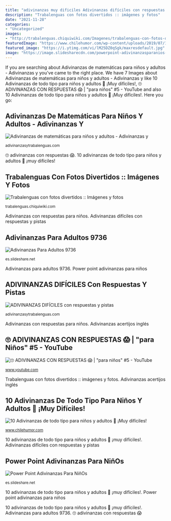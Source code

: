 ```yaml
---
title: "adivinanzas muy dificiles Adivinanzas difíciles con respuestas y pistas"
description: "Trabalenguas con fotos divertidos :: imágenes y fotos"
date: "2021-11-28"
categories:
- "Uncategorized"
images:
- "http://trabalenguas.chiquiwiki.com/Imagenes/trabalenguas-con-fotos-divertidos.jpg"
featuredImage: "https://www.chilehumor.com/wp-content/uploads/2019/07/10-adivinanzas-muy-dificiles-con-respuestas-para-pensar-768x432.jpg"
featured_image: "https://i.ytimg.com/vi/lM25DZ0qSgk/maxresdefault.jpg"
image: "https://image.slidesharecdn.com/powerpoint-adivinanzasparanios-100217112303-phpapp02/95/power-point-adivinanzas-para-nios-9-728.jpg?cb=1266405806"
---
```


If you are searching about Adivinanzas de matemáticas para niños y adultos - Adivinanzas y you've came to the right place. We have 7 Images about Adivinanzas de matemáticas para niños y adultos - Adivinanzas y like 10 Adivinanzas de todo tipo para niños y adultos 🤩 ¡Muy difíciles!, 🙄 ADIVINANZAS CON RESPUESTAS 😱 | &quot;para niños&quot; #5 - YouTube and also 10 Adivinanzas de todo tipo para niños y adultos 🤩 ¡Muy difíciles!. Here you go:

## Adivinanzas De Matemáticas Para Niños Y Adultos - Adivinanzas Y

![Adivinanzas de matemáticas para niños y adultos - Adivinanzas y](https://adivinanzasytrabalenguas.com/wp-content/uploads/2018/08/48cab2f6-a602-4a7f-aee3-23674aa3f52d-550x413.jpg "Trabalenguas con fotos divertidos :: imágenes y fotos")

<small>adivinanzasytrabalenguas.com</small>

🙄 adivinanzas con respuestas 😱. 10 adivinanzas de todo tipo para niños y adultos 🤩 ¡muy difíciles!

## Trabalenguas Con Fotos Divertidos :: Imágenes Y Fotos

![Trabalenguas con fotos divertidos :: Imágenes y fotos](http://trabalenguas.chiquiwiki.com/Imagenes/trabalenguas-con-fotos-divertidos.jpg "Adivinanzas de matemáticas para niños y adultos")

<small>trabalenguas.chiquiwiki.com</small>

Adivinanzas con respuestas para niños. Adivinanzas difíciles con respuestas y pistas

## Adivinanzas Para Adultos 9736

![Adivinanzas Para Adultos 9736](https://image.slidesharecdn.com/adivinanzasparaadultos-9736-100630204314-phpapp02/95/adivinanzas-para-adultos-9736-2-728.jpg?cb=1278001372 "Adivinanzas de matemáticas para niños y adultos")

<small>es.slideshare.net</small>

Adivinanzas para adultos 9736. Power point adivinanzas para niños

## ADIVINANZAS DIFÍCILES Con Respuestas Y Pistas

![ADIVINANZAS DIFÍCILES con respuestas y pistas](https://adivinanzasytrabalenguas.com/wp-content/uploads/2019/02/sddefault.jpg "🙄 adivinanzas con respuestas 😱")

<small>adivinanzasytrabalenguas.com</small>

Adivinanzas con respuestas para niños. Adivinanzas acertijos inglés

## 🙄 ADIVINANZAS CON RESPUESTAS 😱 | &quot;para Niños&quot; #5 - YouTube

![🙄 ADIVINANZAS CON RESPUESTAS 😱 | &quot;para niños&quot; #5 - YouTube](https://i.ytimg.com/vi/lM25DZ0qSgk/maxresdefault.jpg "Adivinanzas para adultos 9736")

<small>www.youtube.com</small>

Trabalenguas con fotos divertidos :: imágenes y fotos. Adivinanzas acertijos inglés

## 10 Adivinanzas De Todo Tipo Para Niños Y Adultos 🤩 ¡Muy Difíciles!

![10 Adivinanzas de todo tipo para niños y adultos 🤩 ¡Muy difíciles!](https://www.chilehumor.com/wp-content/uploads/2019/07/10-adivinanzas-muy-dificiles-con-respuestas-para-pensar-768x432.jpg "🙄 adivinanzas con respuestas 😱")

<small>www.chilehumor.com</small>

10 adivinanzas de todo tipo para niños y adultos 🤩 ¡muy difíciles!. Adivinanzas difíciles con respuestas y pistas

## Power Point Adivinanzas Para NiñOs

![Power Point Adivinanzas Para NiñOs](https://image.slidesharecdn.com/powerpoint-adivinanzasparanios-100217112303-phpapp02/95/power-point-adivinanzas-para-nios-9-728.jpg?cb=1266405806 "Adivinanzas difíciles con respuestas y pistas")

<small>es.slideshare.net</small>

10 adivinanzas de todo tipo para niños y adultos 🤩 ¡muy difíciles!. Power point adivinanzas para niños

10 adivinanzas de todo tipo para niños y adultos 🤩 ¡muy difíciles!. Adivinanzas para adultos 9736. 🙄 adivinanzas con respuestas 😱
